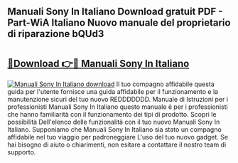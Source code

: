 ## Manuali Sony In Italiano Download gratuit PDF - Part-WiA Italiano Nuovo manuale del proprietario di riparazione bQUd3

# <h2><a href="http://dfe2k5.blite.top/?on=Manuali+Sony+In+Italiano">🔗Download 👉🔴 Manuali Sony In Italiano</a></h2>

[![Manuali Sony In Italiano download](https://i.imgur.com/lujVjoI.png)](http://dfe2k5.blite.top/?on=Manuali+Sony+In+Italiano)
Il tuo compagno affidabile questa guida per l'utente fornisce una guida affidabile per il funzionamento e la manutenzione sicuri del tuo nuovo REDDDDDDD. Manuale di Istruzioni per i professionisti Manuali Sony In Italiano questo manuale è per i professionisti che hanno familiarità con il funzionamento dei tipi di prodotto. Scopri le possibilità Dell'elenco delle funzionalità con il tuo nuovo Manuali Sony In Italiano. Supponiamo che Manuali Sony In Italiano sia stato un compagno affidabile nel tuo viaggio per padroneggiare L'uso del tuo nuovo gadget. Se hai bisogno di aiuto o chiarimenti, non esitare a contattare il nostro team di supporto.
